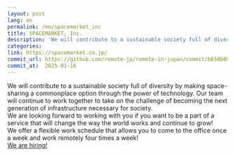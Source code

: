 ```yaml
---
layout: post
lang: en
permalink: /en/spacemarket_inc
title: SPACEMARKET, Inc.
description: 'We will contribute to a sustainable society full of diversity by making space-sharing a commonplace option through the power of technology. Our team will continue to work together to take on the challenge of becoming the next generation of infrastructure necessary for society.   We are looking forward to working with you if you want to be a part of a service that will change the way the world works and continue to grow!   We offer a flexible work schedule that allows you to come to the office once a week and work remotely four times a week!   We are hiring!'
categories: 
link: https://spacemarket.co.jp/
commit_url: https://github.com/remote-jp/remote-in-japan/commit/b650b0994970e1784f9df7f676d17574b0470674
commit_at:  2025-01-16
---
```


<p>We will contribute to a sustainable society full of diversity by making space-sharing a commonplace option through the power of technology. Our team will continue to work together to take on the challenge of becoming the next generation of infrastructure necessary for society. <br /> We are looking forward to working with you if you want to be a part of a service that will change the way the world works and continue to grow! <br /> We offer a flexible work schedule that allows you to come to the office once a week and work remotely four times a week! <br /> <a href="https://spacemarket.co.jp/recruit/engineer/">We are hiring!</a></p>
